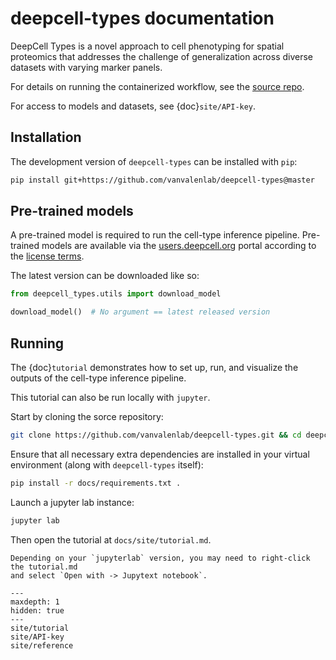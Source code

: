 deepcell-types documentation
============================

DeepCell Types is a novel approach to cell phenotyping for spatial proteomics
that addresses the challenge of generalization across diverse datasets with
varying marker panels.

For details on running the containerized workflow, see the [source repo][github].

For access to models and datasets, see {doc}`site/API-key`.

## Installation

The development version of `deepcell-types` can be installed with `pip`:

```bash
pip install git+https://github.com/vanvalenlab/deepcell-types@master
```

## Pre-trained models

A pre-trained model is required to run the cell-type inference pipeline.
Pre-trained models are available via the [users.deepcell.org][dc_org] portal
according to the [license terms][license].

The latest version can be downloaded like so:

```python
from deepcell_types.utils import download_model

download_model()  # No argument == latest released version
```

## Running

The {doc}`tutorial` demonstrates how to set up, run, and visualize the
outputs of the cell-type inference pipeline.

This tutorial can also be run locally with `jupyter`.

Start by cloning the sorce repository:

```bash
git clone https://github.com/vanvalenlab/deepcell-types.git && cd deepcell-types
```

Ensure that all necessary extra dependencies are installed in your virtual
environment (along with `deepcell-types` itself):

```bash
pip install -r docs/requirements.txt .
```

Launch a jupyter lab instance:

```bash
jupyter lab
```

Then open the tutorial at `docs/site/tutorial.md`.

```{note}
Depending on your `jupyterlab` version, you may need to right-click the tutorial.md
and select `Open with -> Jupytext notebook`.
```

```{toctree}
---
maxdepth: 1
hidden: true
---
site/tutorial
site/API-key
site/reference
```

[github]: https://github.com/vanvalenlab/deepcell-types
[dc_org]: https://vanvalenlab.github.io/deepcell-types/site/API-key.html#
[license]: https://github.com/vanvalenlab/deepcell-types/blob/master/LICENSE

